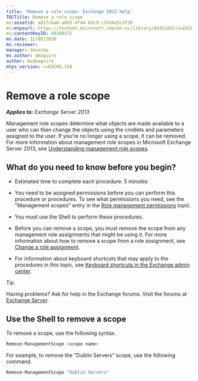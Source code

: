 ```yaml
---
title: 'Remove a role scope: Exchange 2013 Help'
TOCTitle: Remove a role scope
ms:assetid: ad17cba0-a8d3-4f40-b3c9-c37e6e5c3f36
ms:mtpsurl: https://technet.microsoft.com/en-us/library/Dd351051(v=EXCHG.150)
ms:contentKeyID: 49289375
ms.date: 12/09/2016
ms.reviewer: 
manager: dansimp
ms.author: dmaguire
author: msdmaguire
mtps_version: v=EXCHG.150
---
```


# Remove a role scope

_**Applies to:** Exchange Server 2013_

Management role scopes determine what objects are made available to a user who can then change the objects using the cmdlets and parameters assigned to the user. If you're no longer using a scope, it can be removed. For more information about management role scopes in Microsoft Exchange Server 2013, see [Understanding management role scopes](understanding-management-role-scopes-exchange-2013-help.md).

## What do you need to know before you begin?

- Estimated time to complete each procedure: 5 minutes

- You need to be assigned permissions before you can perform this procedure or procedures. To see what permissions you need, see the "Management scopes" entry in the [Role management permissions](role-management-permissions-exchange-2013-help.md) topic.

- You must use the Shell to perform these procedures.

- Before you can remove a scope, you must remove the scope from any management role assignments that might be using it. For more information about how to remove a scope from a role assignment, see [Change a role assignment](change-a-role-assignment-exchange-2013-help.md).

- For information about keyboard shortcuts that may apply to the procedures in this topic, see [Keyboard shortcuts in the Exchange admin center](keyboard-shortcuts-in-the-exchange-admin-center-2013-help.md).

> [!TIP]
> Having problems? Ask for help in the Exchange forums. Visit the forums at [Exchange Server](https://go.microsoft.com/fwlink/p/?linkid=60612).

## Use the Shell to remove a scope

To remove a scope, use the following syntax.

```powershell
Remove-ManagementScope <scope name>
```

For example, to remove the "Dublin Servers" scope, use the following command.

```powershell
Remove-ManagementScope "Dublin Servers"
```
